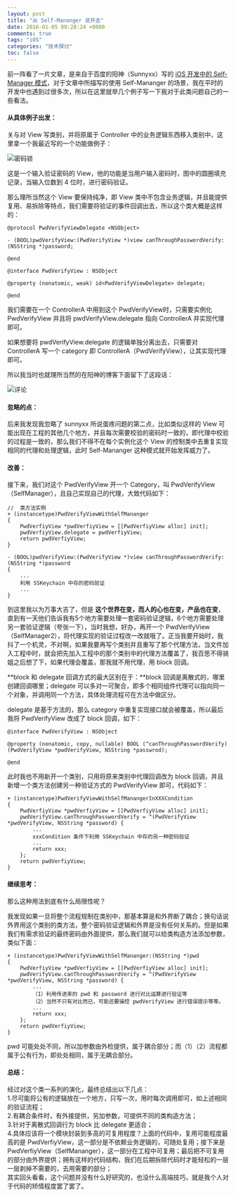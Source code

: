 ```yaml
---
layout: post
title: "从 Self-Mananger 说开去"
date: 2016-01-05 09:28:24 +0800
comments: true
tags: "iOS"
categories: "技术探讨"
toc: false
---
```


前一阵看了一片文章，是来自于百度的阳神（Sunnyxx）写的 [iOS 开发中的 Self-Manager 模式](http://blog.sunnyxx.com/2015/12/19/self-manager-pattern-in-ios/)，对于文章中所描写的使用 Self-Mananger 的场景，我在平时的开发中也遇到过很多次，所以在这里就举几个例子写一下我对于此类问题自己的一些看法。

<!--more-->

#### 从具体例子出发：
关与对 View 写类别，并将原属于 Controller 中的业务逻辑东西移入类别中，这里拿一个我最近写的一个功能做例子：

![密码锁](http://ww2.sinaimg.cn/large/65312d9agw1ezoh83xpe9j206y05cdfv.jpg)

这是一个输入验证密码的 View，他的功能是当用户输入密码时，图中的圆圈填充记录，当输入位数到 4 位时，进行密码验证。

那么理所当然这个 View 要保持纯净，即 View 类中不包含业务逻辑，并且能提供复用、易拆除等特点，我们需要将验证的事件回调出去，所以这个类大概是这样的：

```objc
@protocol PwdVerifyViewDelegate <NSObject>

- (BOOL)pwdVerifyView:(PwdVerifyView *)view canThroughPasswordVerify:(NSString *)password;

@end

@interface PwdVerifyView : NSObject

@property (nonatomic, weak) id<PwdVerifyViewDelegate> delegate;

@end
```
我们需要在一个 ControllerA 中用到这个 PwdVerifyView时，只需要实例化 PwdVerifyView 并且将 pwdVerifyView.delegate 指向 ControllerA 并实现代理即可。

如果想要将 pwdVerifyView.delegate 的逻辑单独分离出去，只需要对 ControllerA 写一个 category 即 ControllerA（PwdVerifyView），让其实现代理即可。

所以我当时也就理所当然的在阳神的博客下面留下了这段话：

![评论](http://ww1.sinaimg.cn/large/65312d9agw1ezoh84gkawj21r005m75o.jpg)

#### 忽略的点：

后来我发现我忽略了 sunnyxx 所说蛋疼问题的第二点，比如类似这样的 View 可能出现在工程的其他几个地方，并且每次需要校验的密码时一致的，即代理中校验的过程是一致的，那么我们不得不在每个实例化这个 View 的控制类中去重复实现相同的代理和处理逻辑，此时 Self-Mananger 这种模式就开始发挥威力了。

#### 改善：
接下来，我们对这个 PwdVerifyView 开一个 Category，叫 PwdVerifyView（SelfManager），且自己实现自己的代理，大致代码如下：

```objc
//	类方法实例
+ (instancetype)PwdVerifyViewWithSelfMananger
{
    PwdVerfiyView *pwdVerfiyView = [[PwdVerfiyView alloc] init];
    pwdVerfiyView.delegate = pwdVerfiyView;
    return pwdVerfiyView;
}

- (BOOL)pwdVerifyView:(PwdVerifyView *)view canThroughPasswordVerify:(NSString *)password
{
    ...
    利用 SSKeychain 中存的密码验证
    ...
}

```

到这里我以为万事大吉了，但是 **这个世界在变，而人的心也在变，产品也在变**，直到有一天他们告诉我有5个地方需要处理一套密码验证逻辑，6个地方需要处理另一套验证逻辑（夸张一下），当时我想，好办，再开一个 PwdVerifyView（SelfManager2），将代理实现的验证过程改一改就哦了。正当我要开始时，我抖了一个机灵，不对啊，如果我要再写个类别并且重写了那个代理方法，当文件加入工程中时，就会把先加入工程中的那个类别中的代理方法覆盖了，我百思不得骑姐之后想了下，如果代理会覆盖，那我就不用代理，用 block 回调。

**block 和 delegate 回调方式的最大区别在于：**block 回调是离散式的，哪里创建回调哪里；delegate 可以多对一可聚合，即多个相同组件代理可以指向同一个对象，并调用同一个方法，具体处理流程可在方法中做区分。

delegate 是基于方法的，那么 category 中重复实现接口就会被覆盖，所以最后我将 PwdVerifyView 改成了 block 回调，如下：

```objc
@interface PwdVerifyView : NSObject

@property (nonatomic, copy, nullable) BOOL (^canThroughPasswordVerify) (PwdVerifyView *pwdVerifyView, NSString *passwrod);

@end
```

此时我也不用新开一个类别，只用将原来类别中代理回调改为 block 回调，并且新增一个类方法创建另一种验证方式的 PwdVerifyView 即可，代码如下：

```objc
+ (instancetype)PwdVerifyViewWithSelfManangerInXXXCondition
{
    PwdVerfiyView *pwdVerfiyView = [[PwdVerfiyView alloc] init];
    pwdVerifyView.canThroughPasswordVerify = ^(PwdVerifyView *pwdVerifyView, NSString *password) {
    	...
    	xxxCondition 条件下利用 SSKeychain 中存的另一种密码验证
    	...
        return xxx;
    };
    return pwdVerfiyView;
}
```
#### 继续思考：
那么这种用法到底有什么局限性呢？

我发现如果一旦将整个流程规制在类别中，那基本算是和外界断了耦合；换句话说外界用这个类别的类方法，整个密码验证逻辑和外界是没有任何关系的。但是如果我们有需求验证的最终密码由外面提供，那么我们就可以给类构造方法添加参数，类似下面：

```objc
+ (instancetype)PwdVerifyViewWithSelfMananger:(NSString *)pwd
{
    PwdVerfiyView *pwdVerfiyView = [[PwdVerfiyView alloc] init];
    pwdVerifyView.canThroughPasswordVerify = ^(PwdVerifyView *pwdVerifyView, NSString *password) {
    	...
    	（1）利用传进来的 pwd 和 password 进行对比运算进行验证等
    	（2）当然不只有对比而已，可能还要操控 pwdVerifyView 进行错误提示等等。
    	...
        return xxx;
    };
    return pwdVerfiyView;
}

```
pwd 可能处处不同，所以加参数由外检提供，属于耦合部分；而（1）（2）流程都属于公有行为，即处处相同，属于无耦合部分。

#### 总结：
经过对这个类一系列的演化，最终总结出以下几点：</br>
1.尽可能将公有的逻辑放在一个地方，只写一次，用时每次调用即可，如上述相同的验证流程；</br>
2.有耦合条件时，有外接提供，另加参数，可提供不同的类构造方法；</br>
3.针对于离散式回调行为 block 比 delegate 更适合；</br>
4.具体应该将一个模块封装到多高的可复用程度？上面的代码中，复用可能程度最高的是 PwdVerfiyView，这一部分是不依赖业务逻辑的，可随处复用；接下来是 PwdVerfiyView（SelfMananger），这一部分在工程中可复用；最后把不可复用的部分由外界提供；拥有这样的代码结构，我们在后期拆除代码时才能轻松的一层一层剥掉不需要的，去用需要的部分；</br>
其实回头看看，这个问题并没有什么好研究的，也没什么高端技巧，就是我个人对于代码的矫情程度罢了罢了。

